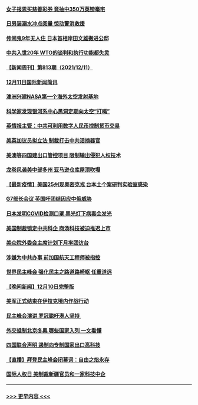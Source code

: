 #### [女子报恩买慈善彩券 竟抽中350万英镑毫宅](../pages/prog202/a103291702.md?t=12121850) 
#### [日男装溺水冲点阅量 惊动警消救援](../pages/prog202/a103291653.md?t=12121850) 
#### [传闹鬼9年无人住 日本首相岸田文雄搬进公邸](../pages/prog202/a103291582.md?t=12121850) 
#### [中共入世20年 WTO的谈判和执行功能都失灵](../pages/prog202/a103291396.md?t=12121850) 
#### [【新闻周刊】第813期（2021/12/11）](../pages/prog202/a103291518.md?t=12121850) 
#### [12月11日国际新闻简讯](../pages/prog202/a103291405.md?t=12121850) 
#### [澳洲兴建NASA第一个海外太空发射基地](../pages/prog202/a103291397.md?t=12121850) 
#### [科学家发现银河系中心黑洞定期向太空“打嗝”](../pages/prog202/a103291115.md?t=12121850) 
#### [英情报主管：中共可利用数字人民币控制货币交易](../pages/prog202/a103291324.md?t=12121850) 
#### [美英加议员拟立法 制裁打击中共活摘器官](../pages/prog202/a103291304.md?t=12121850) 
#### [美澳等四国建出口管控项目 限制输出侵犯人权技术](../pages/prog202/a103291284.md?t=12121850) 
#### [龙卷风袭美中部多州 亚马逊仓库屋顶吹塌](../pages/prog202/a103291242.md?t=12121850) 
#### [【最新疫情】美国25州现奥密克戎 台本土个案研判实验室感染](../pages/prog202/a103291249.md?t=12121850) 
#### [G7部长会议 英国吁团结因应中俄威胁](../pages/prog202/a103291233.md?t=12121850) 
#### [日本发明COVID检测口罩 黑光灯下病毒会发光](../pages/prog202/a103291133.md?t=12121850) 
#### [美国制裁锁定中共科企 商汤科技被迫推迟上市](../pages/prog202/a103291094.md?t=12121850) 
#### [美众院外委会主席计划下月率团访台](../pages/prog202/a103291058.md?t=12121850) 
#### [涉嫌为中共办事 前加国航天工程师被指控](../pages/prog202/a103290778.md?t=12121850) 
#### [世界民主峰会 强化民主之路道路崎岖 任重道远](../pages/prog202/a103290944.md?t=12121850) 
#### [【晚间新闻】12月10日完整版](../pages/prog202/a103290928.md?t=12121850) 
#### [美军正式结束在伊拉克境内作战行动](../pages/prog202/a103290595.md?t=12121850) 
#### [民主峰会演讲 罗冠聪吁港人坚持 ](../pages/prog202/a103290755.md?t=12121850) 
#### [外交抵制北京冬奥 哪些国家入列 一文看懂](../pages/prog202/a103290878.md?t=12121850) 
#### [四国联合声明 遏制向专制国家出口高科技](../pages/prog202/a103290591.md?t=12121850) 
#### [【直播】拜登民主峰会闭幕词：自由之焰永存](../pages/prog202/a103290832.md?t=12121850) 
#### [国际人权日 美制裁新疆官员和一家科技中企](../pages/prog202/a103290400.md?t=12121850) 

----
#### [ >>> 更早内容 <<< ](../indexes/prog202-earlier.md)

